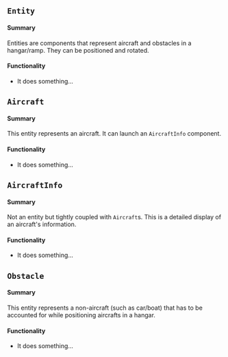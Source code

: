 ## `Entity`

#### Summary
Entities are components that represent aircraft and obstacles in a hangar/ramp. They can be positioned and rotated.

#### Functionality
* It does something...

## `Aircraft`

#### Summary
This entity represents an aircraft. It can launch an `AircraftInfo` component.

#### Functionality
* It does something...

## `AircraftInfo`

#### Summary
Not an entity but tightly coupled with `Aircraft`s. This is a detailed display of an aircraft's information.

#### Functionality
* It does something...

## `Obstacle`

#### Summary
This entity represents a non-aircraft (such as car/boat) that has to be accounted for while positioning aircrafts in a hangar.

#### Functionality
* It does something...